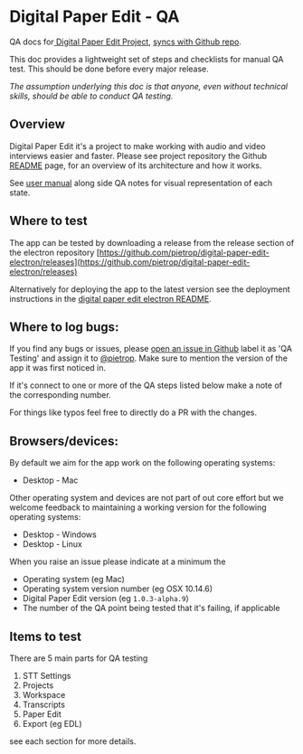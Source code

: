 # Digital Paper Edit - QA

QA docs for[ Digital Paper Edit Project](https://github.com/pietrop/digital-paper-edit-client), [syncs with Github repo](https://github.com/pietrop/digital-paper-edit-qa).

This doc provides a lightweight set of steps and checklists for manual QA test. This should be done before every major release.

_The assumption underlying this doc is that anyone, even without technical skills, should be able to conduct QA testing._

## Overview

Digital Paper Edit it's a project to make working with audio and video interviews easier and faster. Please see project repository the Github [README](https://github.com/pietrop/react-transcript-editor/blob/master/README.md) page, for an overview of its architecture and how it works.

See [user manual](https://autoedit.gitbook.io/digital-paper-edit-user-manual/) along side QA notes for visual representation of each state.

## Where to test

The app can be tested by downloading a release from the release section of the electron repository [https://github.com/pietrop/digital-paper-edit-electron/releases](https://github.com/pietrop/digital-paper-edit-electron/releases)  

Alternatively for deploying the app to the latest version see the deployment instructions in the [digital paper edit electron README](https://github.com/pietrop/digital-paper-edit-electron#deployment).

## Where to log bugs:

If you find any bugs or issues, please [open an issue in Github](https://github.com/pietrop/react-transcript-editor/issues/new?template=bug_report.md) label it as 'QA Testing' and assign it to [@pietrop](https://github.com/pietrop). Make sure to mention the version of the app it was first noticed in.

If it's connect to one or more of the QA steps listed below make a note of the corresponding number.

For things like typos feel free to directly do a PR with the changes.

## Browsers/devices:

By default we aim for the app work on the following operating systems:

*  Desktop - Mac 

Other operating system and devices are not part of out core effort but we welcome feedback to maintaining a working version for the following operating systems:

*  Desktop - Windows 
*  Desktop - Linux

When you raise an issue please indicate at a minimum the 

* Operating system \(eg Mac\)
* Operating system version number \(eg OSX 10.14.6\)
* Digital Paper Edit version \(eg `1.0.3-alpha.9`\)
* The number of the QA point being tested that it's failing, if applicable 

## Items to test

There are 5 main parts for QA testing

1. STT Settings
2. Projects
3. Workspace
4. Transcripts
5. Paper Edit
6. Export \(eg EDL\)

see each section for more details.  


